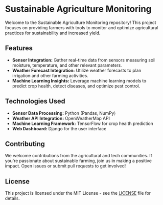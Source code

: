# Sustainable Agriculture Monitoring

Welcome to the Sustainable Agriculture Monitoring repository! This project focuses on providing farmers with tools to monitor and optimize agricultural practices for sustainability and increased yield.

## Features

- **Sensor Integration:** Gather real-time data from sensors measuring soil moisture, temperature, and other relevant parameters.
- **Weather Forecast Integration:** Utilize weather forecasts to plan irrigation and other farming activities.
- **Machine Learning Insights:** Leverage machine learning models to predict crop health, detect diseases, and optimize pest control.

## Technologies Used

- **Sensor Data Processing:** Python (Pandas, NumPy)
- **Weather API Integration:** OpenWeatherMap API
- **Machine Learning Framework:** TensorFlow for crop health prediction
- **Web Dashboard:** Django for the user interface

## Contributing

We welcome contributions from the agricultural and tech communities. If you're passionate about sustainable farming, join us in making a positive impact. Open issues or submit pull requests to get involved!

## License

This project is licensed under the MIT License - see the [LICENSE](LICENSE) file for details.
